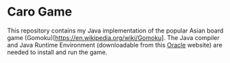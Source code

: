 # Caro Game

This repository contains my Java implementation of the popular Asian board game
(Gomoku)[https://en.wikipedia.org/wiki/Gomoku]. The Java compiler and Java Runtime
Environment (downloadable from this
[Oracle](http://www.oracle.com/technetwork/indexes/downloads/index.html#java)
website) are needed to install and run the game.